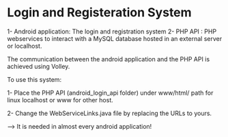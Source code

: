 # Login and Registeration System

1- Android application: The login and registration system
2- PHP API : PHP webservices to interact with a MySQL database hosted in an external server or localhost.

The communication between the android application and the PHP API is achieved using Volley.

To use this system:

1- Place the PHP API (android_login_api folder) under www/html/ path for linux localhost or www for other host.

2- Change the WebServiceLinks.java file by replacing the URLs to yours.

--> It is needed in almost every android application!
